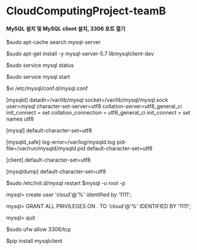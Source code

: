 # CloudComputingProject-teamB


#### MySQL 설치 및 MySQL client 설치, 3306 포트 열기
$sudo apt-cache search mysql-server

$sudo apt-get install -y mysql-server-5.7 libmysqlclient-dev

$sudo service mysql status

$sudo service mysql start

$vi /etc/mysql/conf.d/mysql.conf

[mysqld]
datadir=/var/lib/mysql
socket=/var/lib/mysql/mysql.sock
user=mysql
character-set-server=utf8
collation-server=utf8_general_ci
init_connect = set collation_connection = utf8_general_ci
init_connect = set names utf8
 
[mysql]
default-character-set=utf8
 
[mysqld_safe]
log-error=/var/log/mysqld.log
pid-file=/var/run/mysqld/mysqld.pid
default-character-set=utf8
 
[client]
default-character-set=utf8
 
[mysqldump]
default-character-set=utf8

$sudo /etc/init.d/mysql restart
$mysql -u root -p

mysql> create user 'cloud'@'%' identified by '1111';

mysql> GRANT ALL PRIVILEGES ON *.* TO 'cloud'@'%' IDENTIFIED BY '1111';

mysql> quit

$sudo ufw allow 3306/tcp

$pip install mysqlclient
